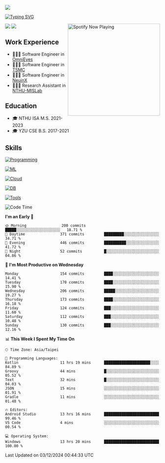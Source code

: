 ![](https://komarev.com/ghpvc/?username=peter0512lee&color=ff69b4)

[![Typing SVG](https://readme-typing-svg.herokuapp.com?color=F742BA&size=20&lines=Hi!+I'm+JYL)](https://git.io/typing-svg)

[<img src="https://spotify-now-playing.peter0512lee.vercel.app/api/spotify-playing" alt="Spotify Now Playing" width="300" align="right" />](https://open.spotify.com/user/21iyoswqgnkoe7peuesmqnhgy)

![](https://leetcard.jacoblin.cool/peter0512lee?theme=dark)
![](https://github-readme-activity-graph.vercel.app/graph?username=peter0512lee&theme=github)

## Work Experience
- 🧑🏻‍💻 Software Engineer in [OmniEyes](https://www.theomnieyes.com/)
- 🧑🏻‍💻 Software Engineer in [TSMC](https://www.tsmc.com/)
- 🧑🏻‍💻 Software Engineer in [NeuinX](https://neuinx.com/)
- 🧑🏻‍💻 Research Assistant in [NTHU-MISLab](https://mislab.cs.nthu.edu.tw/)

## Education
- 🎓 NTHU ISA M.S. 2021-2023
- 🎓 YZU CSE B.S. 2017-2021

## Skills
[![Programming](https://skillicons.dev/icons?i=cpp,py,kotlin)](https://skillicons.dev)

[![ML](https://skillicons.dev/icons?i=pytorch,opencv,sklearn)](https://skillicons.dev)

<!-- [![Web](https://skillicons.dev/icons?i=html,css,react,tailwind,nodejs,vite)](https://skillicons.dev) -->

[![Cloud](https://skillicons.dev/icons?i=aws,azure,docker,k8s)](https://skillicons.dev)

[![DB](https://skillicons.dev/icons?i=postgresql,firebase,sqlite,mongodb)](https://skillicons.dev)

[![Tools](https://skillicons.dev/icons?i=git,github,githubactions,vscode,postman,anaconda,androidstudio)](https://skillicons.dev)

<!--
<table><tr><td valign="top" width="50%">

<img src="https://github-readme-stats-sigma-five.vercel.app/api?username=peter0512lee&hide_border=true&show_icons=true&locale=en&layout=compact&theme=dracula" align="left" style="width: 100%" />

</td><td valign="top" width="50%">

<img src="https://github-readme-stats-sigma-five.vercel.app/api/top-langs?username=peter0512lee&hide_border=true&show_icons=true&locale=en&layout=compact&theme=dracula" align="left" style="width: 100%" />

</td></tr></table>  
-->

<!--START_SECTION:waka-->
![Code Time](http://img.shields.io/badge/Code%20Time-1%2C432%20hrs%203%20mins-blue)

**I'm an Early 🐤** 

```text
🌞 Morning                200 commits         █████░░░░░░░░░░░░░░░░░░░░   18.71 % 
🌆 Daytime                371 commits         █████████░░░░░░░░░░░░░░░░   34.71 % 
🌃 Evening                446 commits         ██████████░░░░░░░░░░░░░░░   41.72 % 
🌙 Night                  52 commits          █░░░░░░░░░░░░░░░░░░░░░░░░   04.86 % 
```
📅 **I'm Most Productive on Wednesday** 

```text
Monday                   154 commits         ████░░░░░░░░░░░░░░░░░░░░░   14.41 % 
Tuesday                  170 commits         ████░░░░░░░░░░░░░░░░░░░░░   15.90 % 
Wednesday                206 commits         █████░░░░░░░░░░░░░░░░░░░░   19.27 % 
Thursday                 173 commits         ████░░░░░░░░░░░░░░░░░░░░░   16.18 % 
Friday                   124 commits         ███░░░░░░░░░░░░░░░░░░░░░░   11.60 % 
Saturday                 112 commits         ███░░░░░░░░░░░░░░░░░░░░░░   10.48 % 
Sunday                   130 commits         ███░░░░░░░░░░░░░░░░░░░░░░   12.16 % 
```


📊 **This Week I Spent My Time On** 

```text
🕑︎ Time Zone: Asia/Taipei

💬 Programming Languages: 
Kotlin                   11 hrs 19 mins      █████████████████████░░░░   84.89 % 
Groovy                   44 mins             █░░░░░░░░░░░░░░░░░░░░░░░░   05.52 % 
Text                     32 mins             █░░░░░░░░░░░░░░░░░░░░░░░░   04.03 % 
JSON                     15 mins             ░░░░░░░░░░░░░░░░░░░░░░░░░   01.91 % 
Gradle                   11 mins             ░░░░░░░░░░░░░░░░░░░░░░░░░   01.48 % 

🔥 Editors: 
Android Studio           13 hrs 16 mins      █████████████████████████   99.46 % 
VS Code                  4 mins              ░░░░░░░░░░░░░░░░░░░░░░░░░   00.54 % 

💻 Operating System: 
Windows                  13 hrs 20 mins      █████████████████████████   100.00 % 
```


 Last Updated on 03/12/2024 00:44:33 UTC
<!--END_SECTION:waka-->


<!--
**peter0512lee/peter0512lee** is a ✨ _special_ ✨ repository because its `README.md` (this file) appears on your GitHub profile.

